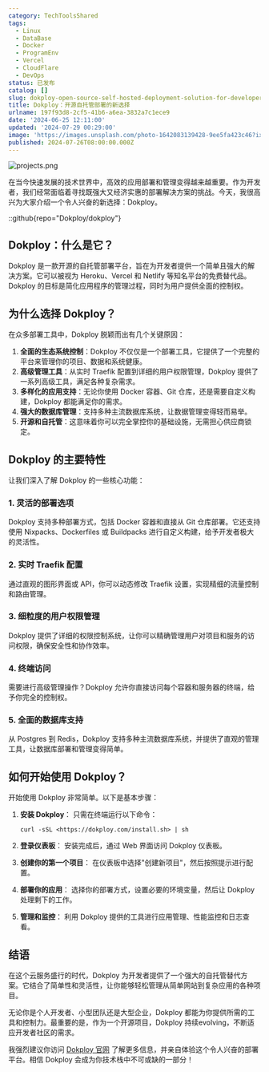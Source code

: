 ```yaml
---
category: TechToolsShared
tags:
  - Linux
  - DataBase
  - Docker
  - ProgramEnv
  - Vercel
  - CloudFlare
  - DevOps
status: 已发布
catalog: []
slug: dokploy-open-source-self-hosted-deployment-solution-for-developers
title: Dokploy：开源自托管部署的新选择
urlname: 197f93d8-2cf5-41b6-a6ea-3832a7c1ece9
date: '2024-06-25 12:11:00'
updated: '2024-07-29 00:29:00'
image: 'https://images.unsplash.com/photo-1642083139428-9ee5fa423c46?ixlib=rb-4.0.3&q=85&fm=jpg&crop=entropy&cs=srgb'
published: 2024-07-26T08:00:00.000Z
---
```


![projects.png](https://prod-files-secure.s3.us-west-2.amazonaws.com/5d24fe63-e567-4804-86f9-9fdc62e13082/adfdc1fe-2109-46ac-9ad4-f50e8631f20c/projects.png?X-Amz-Algorithm=AWS4-HMAC-SHA256&X-Amz-Content-Sha256=UNSIGNED-PAYLOAD&X-Amz-Credential=ASIAZI2LB4664V6ECLDP%2F20250411%2Fus-west-2%2Fs3%2Faws4_request&X-Amz-Date=20250411T054100Z&X-Amz-Expires=3600&X-Amz-Security-Token=IQoJb3JpZ2luX2VjED0aCXVzLXdlc3QtMiJGMEQCID53dIbCwZSpXA8QcVY0BH8Vd8zLd7GcxmD5DyhK%2Bh2sAiAo8F%2F1TmJnaasSsfAYLKr1tOs%2Bt8IgvDufsceASVEK4yqIBAi2%2F%2F%2F%2F%2F%2F%2F%2F%2F%2F8BEAAaDDYzNzQyMzE4MzgwNSIMokAMaae7GKonSlvOKtwDNYaSsyjGwTPVnB3gHiYpPzr31JNF6LUkOi0zOhb%2BzejPytY%2BCN4L0Tuv%2Fe1Wa4NVF1My3tUetH%2FRDcwJAyMKHbVO8XNtbR%2Bq5Gs2sgvwRIbSuBWIlMY0Yak69qt%2FGLth%2FFNx701IeSuFUrhW45H3%2BSDoVA8IRfbm58RfU0j0OEsvT%2BMLwloXAZ%2BnfMqCnWjMBIRkjIJa%2B%2Fkz7cuZ3bv17brKNIAGZiCNOu3qPZ46kP2C5S0cimuD3Of%2BDoNKFszOFJWqDfdFh5clIYFXq%2Fh6GQg1ls7Yb3SVbYtF%2FTNIXQuq08kOehQwmIkEVhhRn2oOmp8Dgz%2Fa3AHyY7pP%2FnQA13cudcErtUmEvH%2BFC7RrqbUGPau4wu1mGpLlxzHkmfB0Lx8oMjiOag94reEMFb9mj9%2BYjh2xQvxuV9EGK2eCqUyRke3zbav43VBbjLBH6rzfQm8XGOzYGSYu4YhWM35Z9ZGcYqj1Qb1t1Fiy%2Bs9iOrbG2zh4r%2Bub4AZ3oXFnIaaR4viWJxY53bgQh1yQL%2Bju1hG%2Fli9CUuj%2B04WXkIkvDfVliFTIqLtXnBxYmGsqj5HL46k%2BVJwhhMr%2FoacIEkgSxkp%2B4VZ5%2BCEpuiIsl%2BBMIgVVBbrPb2804R1DzY4ww8LivwY6pgEwsTH4P9aJkDRZFs4kT%2FcnO0EgEUdfIeeoo8juj8hT436up0bjBjEN89dA2iJRYwJRsoncktXnX3CnJdSC52vFlb3WytfXbvNPJT3M1yKQLakLGFAzzr6078UCU8xPkfueGjyMRkrcon3JFg7%2FEIT3WAlyToJgnFzi936UnzUhtdMEuSulxas6LeTrB1U%2BU6z2jW%2F3gHQKyTecnr3LdqEYme23SXpH&X-Amz-Signature=ca83897fbc3361d7a5f188f84c74dc10cd659536bbe7d6091b05960448c7d15f&X-Amz-SignedHeaders=host&x-id=GetObject)


在当今快速发展的技术世界中，高效的应用部署和管理变得越来越重要。作为开发者，我们经常面临着寻找既强大又经济实惠的部署解决方案的挑战。今天，我很高兴为大家介绍一个令人兴奋的新选择：Dokploy。


::github{repo="Dokploy/dokploy"}


## Dokploy：什么是它？


Dokploy 是一款开源的自托管部署平台，旨在为开发者提供一个简单且强大的解决方案。它可以被视为 Heroku、Vercel 和 Netlify 等知名平台的免费替代品。Dokploy 的目标是简化应用程序的管理过程，同时为用户提供全面的控制权。


## 为什么选择 Dokploy？


在众多部署工具中，Dokploy 脱颖而出有几个关键原因：

1. **全面的生态系统控制**：Dokploy 不仅仅是一个部署工具，它提供了一个完整的平台来管理你的项目、数据和系统健康。
2. **高级管理工具**：从实时 Traefik 配置到详细的用户权限管理，Dokploy 提供了一系列高级工具，满足各种复杂需求。
3. **多样化的应用支持**：无论你使用 Docker 容器、Git 仓库，还是需要自定义构建，Dokploy 都能满足你的需求。
4. **强大的数据库管理**：支持多种主流数据库系统，让数据管理变得轻而易举。
5. **开源和自托管**：这意味着你可以完全掌控你的基础设施，无需担心供应商锁定。

## Dokploy 的主要特性


让我们深入了解 Dokploy 的一些核心功能：


### 1. 灵活的部署选项


Dokploy 支持多种部署方式，包括 Docker 容器和直接从 Git 仓库部署。它还支持使用 Nixpacks、Dockerfiles 或 Buildpacks 进行自定义构建，给予开发者极大的灵活性。


### 2. 实时 Traefik 配置


通过直观的图形界面或 API，你可以动态修改 Traefik 设置，实现精细的流量控制和路由管理。


### 3. 细粒度的用户权限管理


Dokploy 提供了详细的权限控制系统，让你可以精确管理用户对项目和服务的访问权限，确保安全性和协作效率。


### 4. 终端访问


需要进行高级管理操作？Dokploy 允许你直接访问每个容器和服务器的终端，给予你完全的控制权。


### 5. 全面的数据库支持


从 Postgres 到 Redis，Dokploy 支持多种主流数据库系统，并提供了直观的管理工具，让数据库部署和管理变得简单。


## 如何开始使用 Dokploy？


开始使用 Dokploy 非常简单。以下是基本步骤：

1. **安装 Dokploy**：
只需在终端运行以下命令：

    ```plain text
    curl -sSL <https://dokploy.com/install.sh> | sh
    ```

2. **登录仪表板**：
安装完成后，通过 Web 界面访问 Dokploy 仪表板。
3. **创建你的第一个项目**：
在仪表板中选择"创建新项目"，然后按照提示进行配置。
4. **部署你的应用**：
选择你的部署方式，设置必要的环境变量，然后让 Dokploy 处理剩下的工作。
5. **管理和监控**：
利用 Dokploy 提供的工具进行应用管理、性能监控和日志查看。

## 结语


在这个云服务盛行的时代，Dokploy 为开发者提供了一个强大的自托管替代方案。它结合了简单性和灵活性，让你能够轻松管理从简单网站到复杂应用的各种项目。


无论你是个人开发者、小型团队还是大型企业，Dokploy 都能为你提供所需的工具和控制力。最重要的是，作为一个开源项目，Dokploy 持续evolving，不断适应开发者社区的需求。


我强烈建议你访问 [Dokploy 官网](https://dokploy.com/) 了解更多信息，并亲自体验这个令人兴奋的部署平台。相信 Dokploy 会成为你技术栈中不可或缺的一部分！

